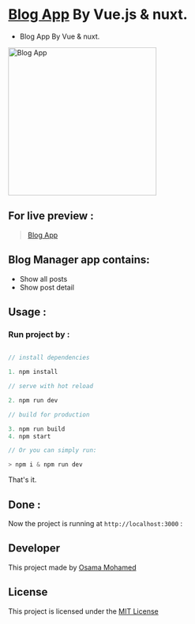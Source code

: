 # [Blog App](https://osama-mohamed.github.io/blog_vue_nuxt) By Vue.js & nuxt.
* Blog App By Vue & nuxt.

[<img src="https://vuejs.org/images/logo.png" width="300" title="Blog App" >](https://github.com/osama-mohamed)


## For live preview :
> [Blog App](https://osama-mohamed.github.io/blog_vue_nuxt)


## Blog Manager app contains:
* Show all posts
* Show post detail


## Usage :
### Run project by :

``` vue.js

// install dependencies

1. npm install

// serve with hot reload

2. npm run dev

// build for production

3. npm run build
4. npm start

// Or you can simply run:

> npm i & npm run dev

```

That's it.

## Done :

Now the project is running at `http://localhost:3000` :


## Developer
This project made by [Osama Mohamed](https://www.facebook.com/osama.mohamed.ms)

## License
This project is licensed under the [MIT License](https://opensource.org/licenses/MIT)
